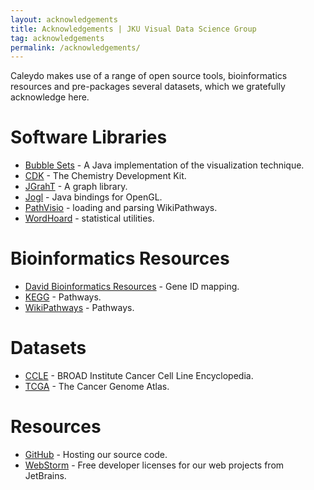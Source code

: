 ```yaml
---
layout: acknowledgements
title: Acknowledgements | JKU Visual Data Science Group
tag: acknowledgements
permalink: /acknowledgements/
---
```


Caleydo makes use of a range of open source tools, bioinformatics resources and pre-packages several datasets, which we gratefully acknowledge here.

# Software Libraries

* [Bubble Sets](https://github.com/JosuaKrause/Bubble-Sets) - A Java implementation of the visualization technique.
* [CDK](https://sourceforge.net/projects/cdk/) - The Chemistry Development Kit.
* [JGrahT](https://jgrapht.org/) - A graph library.
* [Jogl](https://jogamp.org/jogl/www/) - Java bindings for OpenGL.
* [PathVisio](https://www.pathvisio.org/) - loading and parsing WikiPathways.
* [WordHoard](http://wordhoard.northwestern.edu/) - statistical utilities.

# Bioinformatics Resources

* [David Bioinformatics Resources](http://david.abcc.ncifcrf.gov/) - Gene ID mapping.
* [KEGG](http://www.genome.jp/kegg/pathway.html) - Pathways.
* [WikiPathways](https://www.wikipathways.org/index.php/WikiPathways) - Pathways.

# Datasets

* [CCLE](https://www.broadinstitute.org/software/cprg/?q=node/11) - BROAD Institute Cancer Cell Line Encyclopedia.
* [TCGA](https://cancergenome.nih.gov/) - The Cancer Genome Atlas.

# Resources

* [GitHub](https://github.com/) - Hosting our source code.
* [WebStorm](https://www.jetbrains.com/webstorm/) - Free developer licenses for our web projects from JetBrains.
